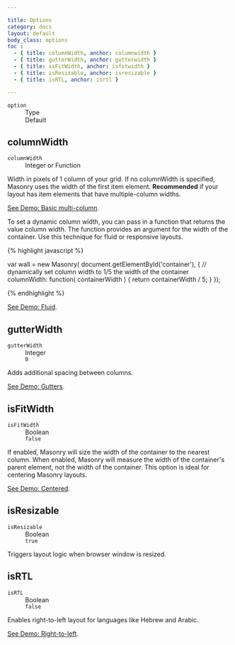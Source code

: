 ```yaml
---

title: Options
category: docs
layout: default
body_class: options
toc :
  - { title: columnWidth, anchor: columnwidth }
  - { title: gutterWidth, anchor: gutterwidth }
  - { title: isFitWidth, anchor: isfitwidth }
  - { title: isResizable, anchor: isresizable }
  - { title: isRTL, anchor: isrtl }

---
```


<dl class="header clearfix">
  <dt><code>option</code></dt>
  <dd class="option-type">Type</dd>
  <dd class="default">Default</dd>
</dl>

## columnWidth

<dl class="clearfix">
  <dt><code>columnWidth</code></dt>
  <dd class="option-type">Integer or Function</dd>
</dl>

Width in pixels of 1 column of your grid. If no columnWidth is specified, Masonry uses the width of the first item element. **Recommended** if your layout has item elements that have multiple-column widths.

[See Demo: Basic multi-column](../demos/basic-multi-column.html).

To set a dynamic column width, you can pass in a function that returns the value column width. The function provides an argument for the width of the container. Use this technique for fluid or responsive layouts.

{% highlight javascript %}

var wall = new Masonry( document.getElementById('container'), {
  // dynamically set column width to 1/5 the width of the container
  columnWidth: function( containerWidth ) {
    return containerWidth / 5;
  }
});

{% endhighlight %}

[See Demo: Fluid](../demos/fluid.html).

## gutterWidth

<dl class="clearfix">
  <dt><code>gutterWidth</code></dt>
  <dd class="option-type">Integer</dd>
  <dd class="default"><code><span class="mi">0</span></code></dd>
</dl>

Adds additional spacing between columns.

[See Demo: Gutters](../demos/gutters.html).

## isFitWidth

<dl class="clearfix">
  <dt><code>isFitWidth</code></dt>
  <dd class="option-type">Boolean</dd>
  <dd class="default"><code><span class="kc">false</span></code></dd>
</dl>

If enabled, Masonry will size the width of the container to the nearest column. When enabled, Masonry will measure the width of the container's parent element, not the width of the container. This option is ideal for centering Masonry layouts.

[See Demo: Centered](../demos/centered.html).

## isResizable

<dl class="clearfix">
  <dt><code>isResizable</code></dt>
  <dd class="option-type">Boolean</dd>
  <dd class="default"><code><span class="kc">true</span></code></dd>
</dl>

Triggers layout logic when browser window is resized.

## isRTL

<dl class="clearfix">
  <dt><code>isRTL</code></dt>
  <dd class="option-type">Boolean</dd>
  <dd class="default"><code><span class="kc">false</span></code></dd>
</dl>

Enables right-to-left layout for languages like Hebrew and Arabic.

[See Demo: Right-to-left](../demos/right-to-left.html).
